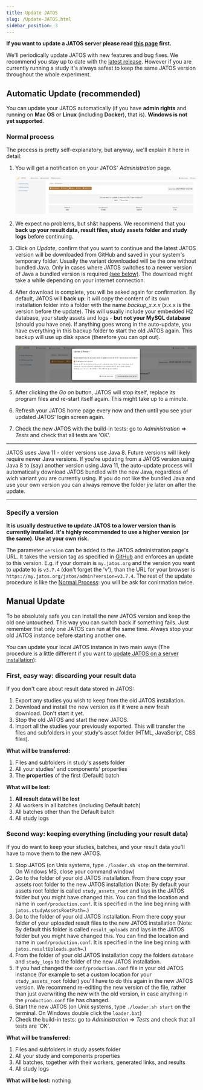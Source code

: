 ```yaml
---
title: Update JATOS
slug: /Update-JATOS.html
sidebar_position: 3
---
```


**If you want to update a JATOS server please read [this page](/Updating-a-JATOS-server-installation.html) first.**

We'll periodically update JATOS with new features and bug fixes. We recommend you stay up to date with the [latest release](https://github.com/JATOS/JATOS/releases). However if you are currently running a study it's always safest to keep the same JATOS version throughout the whole experiment.


## Automatic Update (recommended)

You can update your JATOS automatically (if you have **admin rights** and running on **Mac OS** or **Linux** (including **Docker**), that is). **Windows is not yet supported**.

### Normal process

The process is pretty self-explanatory, but anyway, we'll explain it here in detail:

1. You will get a notification on your JATOS' _Administration_ page.

   ![Update notification Schreenshot](/img/autoupdate-notification.png)

1. We expect no problems, but sh&t happens. We recommend that you **back up your result data, result files, study assets folder and study logs** before continuing.
1. Click on _Update_, confirm that you want to continue and the latest JATOS version will be downloaded from GitHub and saved in your system's temporary folder. Usually the variant downloaded will be the one without bundled Java. Only in cases where JATOS switches to a newer version of Java a bundled version is required [(see below)](#Versions-with-newer-Java-required). The download might take a while depending on your internet connection.
1. After download is complete, you will be asked again for confirmation. By default, JATOS will **back up**: it will copy the content of its own installation folder into a folder with the name _backup_x.x.x_ (x.x.x is the version before the update). This will usually include your embedded H2 database, your study assets and logs - **but not your MySQL database** (should you have one). If anything goes wrong in the auto-update, you have everything in this backup folder to start the old JATOS again. This backup will use up disk space (therefore you can opt out).

   ![Update notification Schreenshot](/img/autoupdate-update-and-restart.png)

1. After clicking the _Go on_ button, JATOS will stop itself, replace its program files and re-start itself again. This might take up to a minute.
1. Refresh your JATOS home page every now and then until you see your updated JATOS' login screen again.
1. Check the new JATOS with the build-in tests: go to _Administration_ ⇒ _Tests_ and check that all tests are 'OK'.

---

JATOS uses Java 11 - older versions use Java 8. Future versions will likely require newer Java versions. If you're updating from a JATOS version using Java 8 to (say) another version using Java 11, the auto-update process will automatically download JATOS bundled with the new Java, regardless of wich variant you are currently using. If you do not like the bundled Java and use your own version you can always remove the folder _jre_ later on after the update.

---


### Specify a version

**It is usually destructive to update JATOS to a lower version than is currently installed. It's highly recommended to use a higher version (or the same). Use at your own risk.**

The parameter `version` can be added to the JATOS administration page's URL. It takes the version tag as specified in [GitHub](https://github.com/JATOS/JATOS/releases) and enforces an update to this version. E.g. if your domain is `my.jatos.org` and the version you want to update to is `v3.7.4` (don't forget the 'v'), than the URL for your browser is `https://my.jatos.org/jatos/admin?version=v3.7.4`. The rest of the update procedure is like the [Normal Process](#normal-process): you will be ask for conirmation twice.


## Manual Update

To be absolutely safe you can install the new JATOS version and keep the old one untouched. This way you can switch back if something fails. Just remember that only one JATOS can run at the same time. Always stop your old JATOS instance before starting another one.

You can update your local JATOS instance in two main ways (The procedure is a little different if you want to [update JATOS on a server installation](Updating-a-JATOS-server-installation.html)):
 

### First, easy way: discarding your result data

If you don't care about result data stored in JATOS:

1. Export any studies you wish to keep from the old JATOS installation.
1. Download and install the new version as if it were a new fresh download. Don't start it yet.
1. Stop the old JATOS and start the new JATOS.
1. Import all the studies your previously exported. This will transfer the files and subfolders in your study's asset folder (HTML, JavaScript, CSS files). 

**What will be transferred:**

1. Files and subfolders in study's assets folder
1. All your studies' and components' properties
1. The **properties** of the first (Default) batch
 
**What will be lost:**

1. **All result data will be lost**
1. All workers in all batches (including Default batch)
1. All batches other than the Default batch
1. All study logs


### Second way: keeping everything (including your result data)

If you do want to keep your studies, batches, and your result data you'll have to move them to the new JATOS. 

1. Stop JATOS (on Unix systems, type `./loader.sh stop` on the terminal. On Windows MS, close your command window)
1. Go to the folder of your old JATOS installation. From there copy your assets root folder to the new JATOS installation (Note: By default your assets root folder is called `study_assets_root` and lays in the JATOS folder but you might have changed this. You can find the location and name in `conf/production.conf`. It is specified in the line beginning with `jatos.studyAssetsRootPath=`.)
1. Go to the folder of your old JATOS installation. From there copy your folder of your uploaded result files to the new JATOS installation (Note: By default this folder is called `result_uploads` and lays in the JATOS folder but you might have changed this. You can find the location and name in `conf/production.conf`. It is specified in the line beginning with `jatos.resultUploads.path=`.)
1. From the folder of your old JATOS installation copy the folders `database` and `study_logs` to the folder of the new JATOS installation.
1. If you had changed the `conf/production.conf` file in your old JATOS instance (for example to set a custom location for your `study_assets_root` folder) you'll have to do this again in the new JATOS version. We recommend re-editing the new version of the file, rather than just overwriting the new with the old version, in case anything in the `production.conf` file has changed.
1. Start the new JATOS (on Unix systems, type `./loader.sh start` on the terminal. On Windows double click the `loader.bat`)
1. Check the build-in tests: go to _Administration_ ⇒ _Tests_ and check that all tests are 'OK'.

**What will be transferred:**

1. Files and subfolders in study assets folder
1. All your study and components properties
1. All batches, together with their workers, generated links, and results
1. All study logs

**What will be lost:**
nothing
